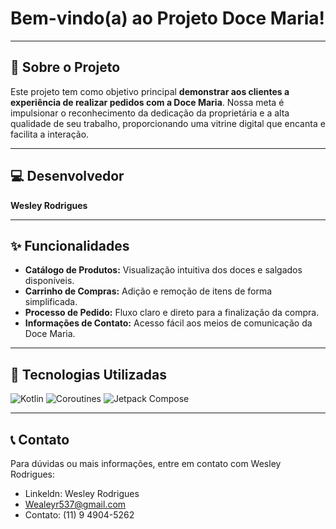# Bem-vindo(a) ao Projeto Doce Maria!

---

## 🍰 Sobre o Projeto

Este projeto tem como objetivo principal **demonstrar aos clientes a experiência de realizar pedidos com a Doce Maria**. Nossa meta é impulsionar o reconhecimento da dedicação da proprietária e a alta qualidade de seu trabalho, proporcionando uma vitrine digital que encanta e facilita a interação.

---

## 💻 Desenvolvedor

**Wesley Rodrigues**

---

## ✨ Funcionalidades

* **Catálogo de Produtos:** Visualização intuitiva dos doces e salgados disponíveis.
* **Carrinho de Compras:** Adição e remoção de itens de forma simplificada.
* **Processo de Pedido:** Fluxo claro e direto para a finalização da compra.
* **Informações de Contato:** Acesso fácil aos meios de comunicação da Doce Maria.

---

## 🚀 Tecnologias Utilizadas

![Kotlin](https://img.shields.io/badge/Kotlin-28A745?style=for-the-badge&logo=kotlin&logoColor=white)
![Coroutines](https://img.shields.io/badge/Coroutines-28A745?style=for-the-badge&logo=kotlin&logoColor=white)
![Jetpack Compose](https://img.shields.io/badge/Jetpack%20Compose-28A745?style=for-the-badge&logo=Jetpack-Compose&logoColor=white)


---

## 📞 Contato

Para dúvidas ou mais informações, entre em contato com Wesley Rodrigues:

* Linkeldn: Wesley Rodrigues
* Wealeyr537@gmail.com
* Contato: (11) 9 4904-5262
